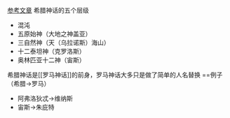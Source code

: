 [参考文章](https://zhuanlan.zhihu.com/p/133803470)
希腊神话的五个层级
- 混沌
- 五原始神（大地之神盖亚）
- 三自然神（天（乌拉诺斯）海山）
- 十二泰坦神（克罗洛斯）
- 奥林匹亚十二神（宙斯）

希腊神话是[[罗马神话]]的前身，罗马神话大多只是做了简单的人名替换
==例子（希腊->罗马）
- 阿弗洛狄忒->维纳斯
- 宙斯->朱庇特
